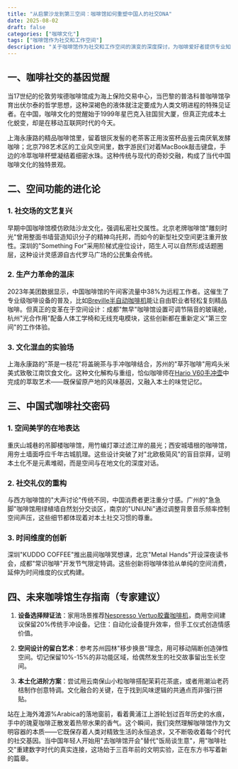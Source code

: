 ```yaml
---
title: "从启蒙沙龙到第三空间：咖啡馆如何重塑中国人的社交DNA"
date: 2025-08-02
draft: false
categories: ["咖啡文化"]
tags: ["咖啡馆作为社交和工作空间"]
description: "关于咖啡馆作为社交和工作空间的演变的深度探讨，为咖啡爱好者提供专业知识和实用指南。"
---
```


## 一、咖啡社交的基因觉醒
当17世纪的伦敦劳埃德咖啡馆成为海上保险交易中心，当巴黎的普洛科普咖啡馆孕育出伏尔泰的哲学思想，这种深褐色的液体就注定要成为人类文明进程的特殊见证者。在中国，咖啡文化的觉醒始于1999年星巴克入驻国贸大厦，但真正完成本土化蜕变，却是在移动互联网时代的今天。

上海永康路的精品咖啡馆里，留着银灰发髻的老茶客正用汝窑杯品鉴云南厌氧发酵咖啡；北京798艺术区的工业风空间里，数字游民们对着MacBook敲击键盘，手边的冷萃咖啡杯壁凝结着细密水珠。这种传统与现代的奇妙交融，构成了当代中国咖啡文化的独特景观。

## 二、空间功能的进化论
### 1. 社交场的文艺复兴
早期中国咖啡馆模仿欧陆沙龙文化，强调私密社交属性。北京老牌咖啡馆"雕刻时光"曾用整面书墙营造知识分子的精神乌托邦，而如今的新型社交空间更注重开放性。深圳的"Something For"采用阶梯式座位设计，陌生人可以自然形成话题圈层，这种设计灵感源自古代罗马广场的公民集会传统。

### 2. 生产力革命的温床
2023年美团数据显示，中国咖啡馆的午间客流量中38%为远程工作者。这催生了专业级咖啡设备的普及，比如[Breville半自动咖啡机](https://www.amazon.com/s?k=Breville%E5%8D%8A%E8%87%AA%E5%8A%A8%E5%92%96%E5%95%A1%E6%9C%BA&tag=coffeeprism-20)能让自由职业者轻松复刻精品咖啡。但真正的变革在于空间设计：成都"無早"咖啡馆设置可调节隔音的玻璃舱，杭州"光合作用"配备人体工学椅和无线充电模块，这些创新都在重新定义"第三空间"的工作体验。

### 3. 文化混血的实验场
上海永康路的"茶是一枝花"将盖碗茶与手冲咖啡结合，苏州的"草芥咖啡"用鸡头米美式致敬江南饮食文化。这种文化解构与重组，恰似咖啡师在[Hario V60手冲壶](https://www.amazon.com/s?k=Hario%20V60%E6%89%8B%E5%86%B2%E5%A3%B6&tag=coffeeprism-20)中完成的萃取艺术——既保留原产地的风味基因，又融入本土的味觉记忆。

## 三、中国式咖啡社交密码
### 1. 空间美学的在地表达
重庆山城巷的吊脚楼咖啡馆，用竹编灯罩过滤江岸的晨光；西安城墙根的咖啡馆，用夯土墙面呼应千年古城肌理。这些设计突破了对"北欧极简风"的盲目崇拜，证明本土化不是元素堆砌，而是空间与在地文化的深度对话。

### 2. 社交礼仪的重构
与西方咖啡馆的"大声讨论"传统不同，中国消费者更注重分寸感。广州的"急急脚"咖啡馆用绿植墙自然划分交谈区，南京的"UNiUNi"通过调整背景音乐频率控制空间声压，这些细节都体现着对本土社交习惯的尊重。

### 3. 时间维度的创新
深圳"KUDDO COFFEE"推出晨间咖啡冥想课，北京"Metal Hands"开设深夜读书会，成都"常识咖啡"开发节气限定特调。这些创新将咖啡体验从单纯的空间消费，延伸为时间维度的仪式构建。

## 四、未来咖啡馆生存指南（专家建议）
1. **设备选择辩证法**：家用场景推荐[Nespresso Vertuo胶囊咖啡机](https://www.amazon.com/s?k=Nespresso%20Vertuo%E8%83%B6%E5%9B%8A%E5%92%96%E5%95%A1%E6%9C%BA&tag=coffeeprism-20)，商用空间建议保留20%传统手冲设备。记住：自动化设备提升效率，但手工仪式创造情感价值。

2. **空间设计的留白艺术**：参考苏州园林"移步换景"理念，用可移动隔断创造弹性空间。切记保留10%-15%的非功能区域，给偶然发生的社交故事留出生长空间。

3. **本土化进阶方案**：尝试用云南保山小粒咖啡搭配茉莉花茶底，或者用潮汕老药桔制作创意特调。文化融合的关键，在于找到风味逻辑的共通点而非强行拼贴。

站在上海外滩源%Arabica的落地窗前，看着黄浦江上游轮划过百年历史的水痕，手中的瑰夏咖啡正散发着热带水果的香气。这个瞬间，我们突然理解咖啡馆作为文明容器的本质——它既保存着人类对精致生活的永恒追求，又不断吸收着每个时代的社交基因。当中国年轻人开始用"去咖啡馆开会"替代"饭局谈生意"，用"咖啡社交"重建数字时代的真实连接，这场始于三百年前的文明实验，正在东方书写着新的篇章。